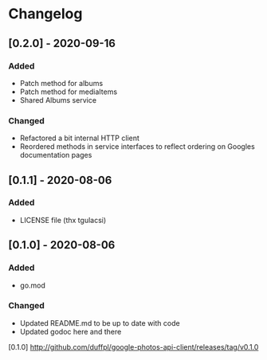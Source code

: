 # Changelog

## [0.2.0] - 2020-09-16

### Added

- Patch method for albums
- Patch method for mediaItems
- Shared Albums service

### Changed

- Refactored a bit internal HTTP client
- Reordered methods in service interfaces to reflect ordering on Googles documentation pages

## [0.1.1] - 2020-08-06

### Added

- LICENSE file (thx tgulacsi)

## [0.1.0] - 2020-08-06

### Added

- go.mod

### Changed

- Updated README.md to be up to date with code
- Updated godoc here and there

[0.1.0] http://github.com/duffpl/google-photos-api-client/releases/tag/v0.1.0
